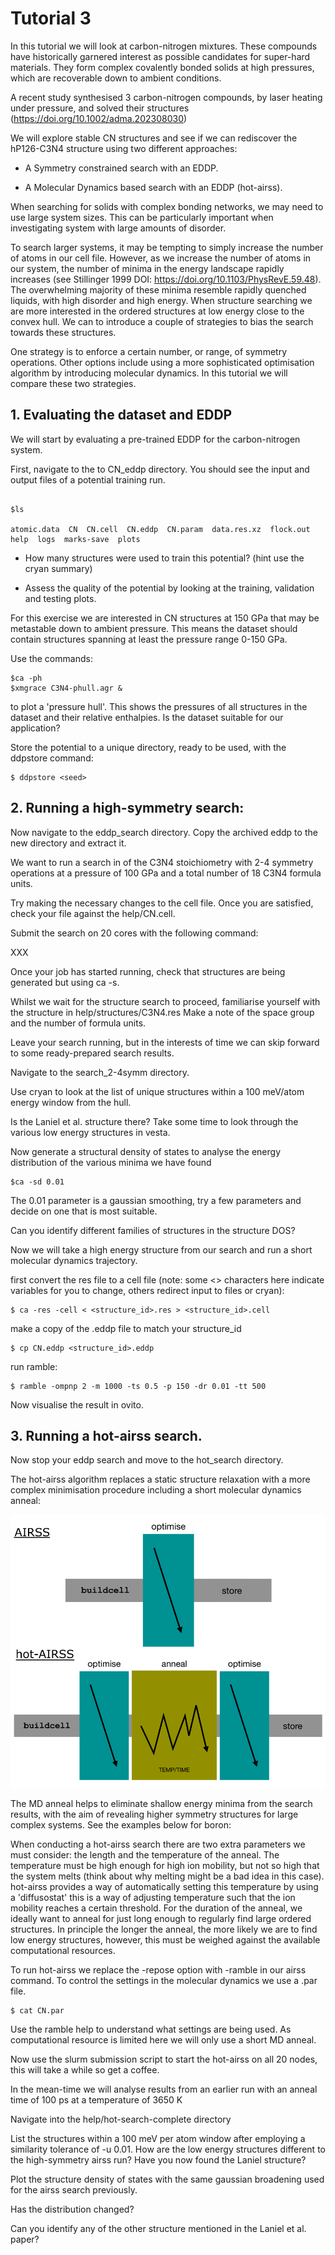 # Tutorial 3

In this tutorial we will look at carbon-nitrogen mixtures. These compounds have historically garnered interest as possible candidates for super-hard materials. They form complex covalently bonded solids at high pressures, which are recoverable down to ambient conditions.

A recent study synthesised 3 carbon-nitrogen compounds, by laser heating under pressure, and solved their structures (https://doi.org/10.1002/adma.202308030)

We will explore stable CN structures and see if we can rediscover the hP126-C3N4 structure using two different approaches:

- A Symmetry constrained search with an EDDP.

- A Molecular Dynamics based search with an EDDP (hot-airss).

When searching for solids with complex bonding networks, we may need to use large system sizes. This can be particularly important when investigating system with large amounts of disorder.

To search larger systems, it may be tempting to simply increase the number of atoms in our cell file. However, as we increase the number of atoms in our system, the number of minima in the energy landscape rapidly increases (see Stillinger 1999 DOI: https://doi.org/10.1103/PhysRevE.59.48). The overwhelming majority of these minima resemble rapidly quenched liquids, with high disorder and high energy. When structure searching we are more interested in the ordered structures at low energy close to the convex hull. We can to introduce a couple of strategies to bias the search towards these structures.

One strategy is to enforce a certain number, or range, of symmetry operations. Other options include using a more sophisticated optimisation algorithm by introducing molecular dynamics. In this tutorial we will compare these two strategies.


## **1\. Evaluating the dataset and EDDP**

We will start by evaluating a pre-trained EDDP for the carbon-nitrogen system.

First, navigate to the to CN_eddp directory. You should see the input and output files of a potential training run.

```console

$ls

atomic.data  CN  CN.cell  CN.eddp  CN.param  data.res.xz  flock.out  help  logs  marks-save  plots
```

- How many structures were used to train this potential? (hint use the cryan summary)

- Assess the quality of the potential by looking at the training, validation and testing plots.

For this exercise we are interested in CN structures at 150 GPa that may be metastable down to ambient pressure. This means the dataset should contain structures spanning at least the pressure range 0-150 GPa.

Use the commands:

```
$ca -ph
$xmgrace C3N4-phull.agr &

```

to plot a 'pressure hull'. This shows the pressures of all structures in the dataset and their relative enthalpies. Is the dataset suitable for our application?

Store the potential to a unique directory, ready to be used, with the ddpstore command:

```console
$ ddpstore <seed>
```

## **2\. Running a high-symmetry search:**

Now navigate to the eddp_search directory. Copy the archived eddp to the new directory and extract it.

We want to run a search in of the C3N4 stoichiometry with 2-4 symmetry operations at a pressure of 100 GPa and a total number of 18 C3N4 formula units.

Try making the necessary changes to the cell file. Once you are satisfied, check your file against the help/CN.cell.

Submit the search on 20 cores with the following command:

XXX

Once your job has started running, check that structures are being generated but using ca -s.

Whilst we wait for the structure search to proceed, familiarise yourself with the structure in help/structures/C3N4.res Make a note of the space group and the number of formula units.

Leave your search running, but in the interests of time we can skip forward to some ready-prepared search results.

Navigate to the search_2-4symm directory.

Use cryan to look at the list of unique structures within a 100 meV/atom energy window from the hull.

Is the Laniel et al. structure there? Take some time to look through the various low energy structures in vesta.

Now generate a structural density of states to analyse the energy distribution of the various minima we have found

```console
$ca -sd 0.01
```
The 0.01 parameter is a gaussian smoothing, try a few parameters and decide on one that is most suitable.

Can you identify different families of structures in the structure DOS?

Now we will take a high energy structure from our search and run a short molecular dynamics trajectory.

first convert the res file to a cell file (note: some <> characters here indicate variables for you to change, others redirect input to files or cryan):

```console
$ ca -res -cell < <structure_id>.res > <structure_id>.cell
```

make a copy of the .eddp file to match your structure_id 

```console
$ cp CN.eddp <structure_id>.eddp
```

run ramble:
```console
$ ramble -ompnp 2 -m 1000 -ts 0.5 -p 150 -dr 0.01 -tt 500
```

Now visualise the result in ovito.


## **3\. Running a hot-airss search.**

Now stop your eddp search and move to the hot_search directory.

The hot-airss algorithm replaces a static structure relaxation with a more complex minimisation procedure including a short molecular dynamics anneal:


![hotairss](hotAIRSS_higherres.png)


The MD anneal helps to eliminate shallow energy minima from the search results, with the aim of revealing higher symmetry structures for large complex systems. See the examples below for boron:


When conducting a hot-airss search there are two extra parameters we must consider: the length and the temperature of the anneal. The temperature must be high enough for high ion mobility, but not so high that the system melts (think about why melting might be a bad idea in this case). hot-airss provides a way of automatically setting this temperature by using a 'diffusostat' this is a way of adjusting temperature such that the ion mobility reaches a certain threshold. For the duration of the anneal, we ideally want to anneal for just long enough to regularly find large ordered structures. In principle the longer the anneal, the more likely we are to find low energy structures, however, this must be weighed against the available computational resources.

To run hot-airss we replace the -repose option with -ramble in our airss command. To control the settings in the molecular dynamics we use a .par file.

```console
$ cat CN.par

```
Use the ramble help to understand what settings are being used. As computational resource is limited here we will only use a short MD anneal.

Now use the slurm submission script to start the hot-airss on all 20 nodes, this will take a while so get a coffee.

In the mean-time we will analyse results from an earlier run with an anneal time of 100 ps at a temperature of 3650 K

Navigate into the help/hot-search-complete directory

List the structures within a 100 meV per atom window after employing a similarity tolerance of -u 0.01. How are the low energy structures different to the high-symmetry airss run? Have you now found the Laniel structure?

Plot the structure density of states with the same gaussian broadening used for the airss search previously.

Has the distribution changed?

Can you identify any of the other structure mentioned in the Laniel et al. paper?


